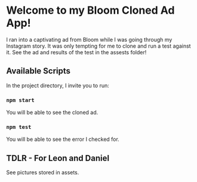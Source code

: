 # Welcome to my Bloom Cloned Ad App!
I ran into a captivating ad from Bloom while I was going through my Instagram story. It was only tempting for me to clone and run a test against it. 
See the ad and results of the test in the assests folder!

## Available Scripts

In the project directory, I invite you to run:
### `npm start`
You will be able to see the cloned ad.

### `npm test`
You will be able to see the error I checked for. 

## TDLR - For Leon and Daniel
See pictures stored in assets.
